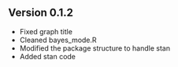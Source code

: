 ## Version 0.1.2 
* Fixed  graph title
* Cleaned bayes_mode.R
* Modified the package structure to handle stan
* Added stan code
